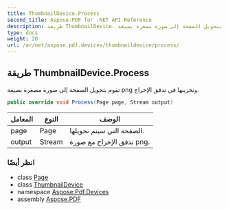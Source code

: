 ```yaml
---
title: ThumbnailDevice.Process
second_title: Aspose.PDF for .NET API Reference
description: طريقة ThumbnailDevice. تقوم بتحويل الصفحة إلى صورة مصغرة بصيغة png وتخزينها في تدفق الإخراج
type: docs
weight: 20
url: /ar/net/aspose.pdf.devices/thumbnaildevice/process/
---
```

## طريقة ThumbnailDevice.Process

تقوم بتحويل الصفحة إلى صورة مصغرة بصيغة png وتخزينها في تدفق الإخراج.

```csharp
public override void Process(Page page, Stream output)
```

| المعامل | النوع | الوصف |
| --- | --- | --- |
| page | Page | الصفحة التي سيتم تحويلها. |
| output | Stream | تدفق الإخراج مع صورة png. |

### انظر أيضًا

* class [Page](../../../aspose.pdf/page/)
* class [ThumbnailDevice](../)
* namespace [Aspose.Pdf.Devices](../../../aspose.pdf.devices/)
* assembly [Aspose.PDF](../../../)